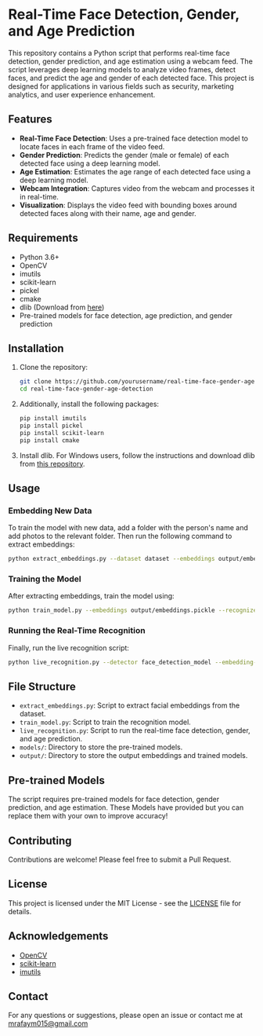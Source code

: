 # Real-Time Face Detection, Gender, and Age Prediction

This repository contains a Python script that performs real-time face detection, gender prediction, and age estimation using a webcam feed. The script leverages deep learning models to analyze video frames, detect faces, and predict the age and gender of each detected face. This project is designed for applications in various fields such as security, marketing analytics, and user experience enhancement.

## Features

- **Real-Time Face Detection**: Uses a pre-trained face detection model to locate faces in each frame of the video feed.
- **Gender Prediction**: Predicts the gender (male or female) of each detected face using a deep learning model.
- **Age Estimation**: Estimates the age range of each detected face using a deep learning model.
- **Webcam Integration**: Captures video from the webcam and processes it in real-time.
- **Visualization**: Displays the video feed with bounding boxes around detected faces along with their name, age and gender.

## Requirements

- Python 3.6+
- OpenCV
- imutils
- scikit-learn
- pickel
- cmake
- dlib (Download from [here](https://github.com/z-mahmud22/Dlib_Windows_Python3.x/tree/main))
- Pre-trained models for face detection, age prediction, and gender prediction

## Installation

1. Clone the repository:
    ```bash
    git clone https://github.com/yourusername/real-time-face-gender-age-detection.git
    cd real-time-face-gender-age-detection
    ```

2. Additionally, install the following packages:
    ```bash
    pip install imutils
    pip install pickel
    pip install scikit-learn
    pip install cmake
    ```

3. Install dlib. For Windows users, follow the instructions and download dlib from [this repository](https://github.com/z-mahmud22/Dlib_Windows_Python3.x/tree/main).


## Usage

### Embedding New Data

To train the model with new data, add a folder with the person's name and add photos to the relevant folder. Then run the following command to extract embeddings:

```bash
python extract_embeddings.py --dataset dataset --embeddings output/embeddings.pickle --detector face_detection_model --embedding-model nn4.small2.v1.t7
```

### Training the Model

After extracting embeddings, train the model using:

```bash
python train_model.py --embeddings output/embeddings.pickle --recognizer output/recognizer.pickle --le output/le.pickle
```

### Running the Real-Time Recognition

Finally, run the live recognition script:

```bash
python live_recognition.py --detector face_detection_model --embedding-model nn4.small2.v1.t7 --recognizer output/recognizer.pickle --le output/le.pickle
```

## File Structure

- `extract_embeddings.py`: Script to extract facial embeddings from the dataset.
- `train_model.py`: Script to train the recognition model.
- `live_recognition.py`: Script to run the real-time face detection, gender, and age prediction.
- `models/`: Directory to store the pre-trained models.
- `output/`: Directory to store the output embeddings and trained models.

## Pre-trained Models

The script requires pre-trained models for face detection, gender prediction, and age estimation. These Models have provided but you can replace them with your own to improve accuracy!


## Contributing

Contributions are welcome! Please feel free to submit a Pull Request.

## License

This project is licensed under the MIT License - see the [LICENSE](LICENSE) file for details.

## Acknowledgements

- [OpenCV](https://opencv.org/)
- [scikit-learn](https://scikit-learn.org/)
- [imutils](https://github.com/jrosebr1/imutils)

## Contact

For any questions or suggestions, please open an issue or contact me at mrafaym015@gmail.com
